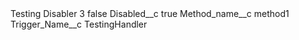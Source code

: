 <?xml version="1.0" encoding="UTF-8"?>
<CustomMetadata xmlns="http://soap.sforce.com/2006/04/metadata" xmlns:xsi="http://www.w3.org/2001/XMLSchema-instance" xmlns:xsd="http://www.w3.org/2001/XMLSchema">
    <label>Testing Disabler 3</label>
    <protected>false</protected>
    <values>
        <field>Disabled__c</field>
        <value xsi:type="xsd:boolean">true</value>
    </values>
    <values>
        <field>Method_name__c</field>
        <value xsi:type="xsd:string">method1</value>
    </values>
    <values>
        <field>Trigger_Name__c</field>
        <value xsi:type="xsd:string">TestingHandler</value>
    </values>
</CustomMetadata>
